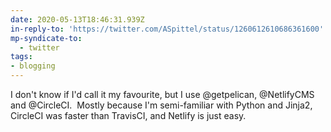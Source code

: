 ```yaml
---
date: 2020-05-13T18:46:31.939Z
in-reply-to: 'https://twitter.com/ASpittel/status/1260612610686361600'
mp-syndicate-to:
  - twitter
tags:
- blogging
---
```


I don't know if I'd call it my favourite, but I use @getpelican, @NetlifyCMS and @CircleCI. &nbsp;Mostly because I'm semi-familiar with Python and Jinja2, CircleCI was faster than TravisCI, and Netlify is just easy.
